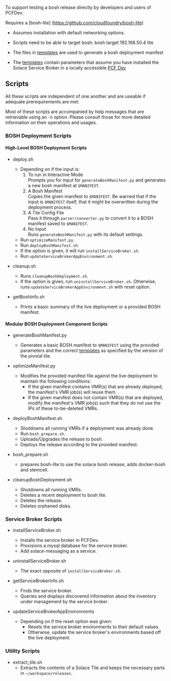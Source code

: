 
To support testing a bosh release directly by developers and users of PCFDev.

Requires a [bosh-lite] (https://github.com/cloudfoundry/bosh-lite) 
- Assumes installation with default networking options. 
- Scripts need to be able to target bosh: bosh target 192.168.50.4 lite


- The files in [templates](../templates/) are used to generate a bosh deployment manifest
- The [templates](../templates) contain parameters that assume you have installed the Solace Service Broker in a locally accessible [PCF Dev](https://pivotal.io/pcf-dev)

## Scripts

All these scripts are independent of one another and are useable if adequate prerequirements are met.

Most of these scripts are accompanied by help messages that are retrievable using an `-h` option. Please consult those for more detailed information on their operations and usages.

### BOSH Deployment Scripts

#### High-Level BOSH Deployment Scripts

* deploy.sh
  * Depending on if the input is:
    1. To run in Interactive Mode  
      Prompts you for input for `generateBoshManifest.py` and generates a new bosh manifest at `$MANIFEST`.
    2. A Bosh Manifest  
      Copies the given manifest to `$MANIFEST`. Be warned that if the input is `$MANIFEST` itself, that it might be overwritten during the deployment process.
    3. A Tile Config File  
      Pass it through `parser/converter.py` to convert it to a BOSH manifest saved to `$MANIFEST`.
    4. No Input  
      Runs `generateBoshManifest.py` with its default settings.
  * Run `optimizeManifest.py`.
  * Run `deployBoshManifest.sh`.
  * If the option is given, it will run `installServiceBroker.sh`.
  * Run `updateServiceBrokerAppEnvironment.sh`.
  
* cleanup.sh
  * Runs `cleanupBoshDeployment.sh`.
  * If the option is given, run `uninstallServiceBroker.sh`. Otherwise, runs `updateServiceBrokerAppEnvironment.sh` with reset option.

* getBoshInfo.sh
  * Prints a basic summary of the live deployment or a provided BOSH manifest.

#### Modular BOSH Deployment Component Scripts

* generateBoshManifest.py
  * Generates a basic BOSH manifest to `$MANIFEST` using the provided parameters and the correct [templates](./templates) as specified by the version of the pivotal tile.
  
* optimizeManifest.py
  * Modifies the provided manifest file against the live deployment to maintain the following conditions:
    * If the given manifest contains VMR(s) that are already deployed, the manifest's VMR job(s) will reuse them.
    * If the given manifest does not contain VMR(s) that are deployed, modify the manifest's VMR job(s) such that they do not use the IPs of these to-be-deleted VMRs.

* deployBoshManifest.sh
  * Shutdowns all running VMRs if a deployment was already done.
  * Run `bosh_prepare.sh`.
  * Uploads/Upgrades the release to bosh.
  * Deploys the release according to the provided manifest.

* bosh_prepare.sh
  * prepares bosh-lite to use the solace bosh release, adds docker-bosh and stemcell.

* cleanupBoshDeployment.sh 
  * Shutdowns all running VMRs.
  * Deletes a recent deployment to bosh lite.
  * Deletes the release.
  * Deletes orphaned disks.

### Service Broker Scripts
    
* installServiceBroker.sh
  * Installs the service broker in PCFDev.
  * Provisions a mysql database for the service broker.
  * Add solace-messaging as a service.
  
* uninstallServiceBroker.sh
  * The exact opposite of `installServiceBroker.sh`.

* getServiceBrokerInfo.sh
  * Finds the service broker.
  * Queries and displays discovered information about the inventory under management by the service broker.
  
* updateServiceBrokerAppEnvironments
  * Depending on if the reset option was given:
    * Resets the service broker environments to their default values.
    * Otherwise, update the service broker's environments based off the live deployment.

### Utility Scripts

* extract_tile.sh
  * Extracts the contents of a Solace Tile and keeps the necessary parts in `~/workspace/releases`.

